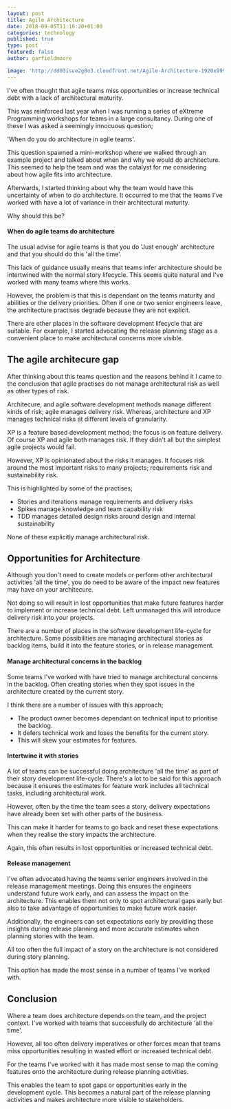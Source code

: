 ```yaml
---
layout: post
title: Agile Architecture
date: 2018-09-05T11:16:20+01:00
categories: technology
published: true
type: post
featured: false
author: garfieldmoore

image: 'http://dd03isve2g8o3.cloudfront.net/Agile-Architecture-1920x999.jpg'
---
```

I've often thought that agile teams miss opportunities or increase technical debt with a lack of architectural maturity.

This was reinforced last year when I was running a series of eXtreme Programming workshops for teams in a large consultancy.  During one of these I was asked a seemingly innocuous question;

'When do you do architecture in agile teams'.

This question spawned a mini-workshop where we walked through an example project and talked about when and why we would do architecture.  This seemed to help the team and was the catalyst for me considering about how agile fits into architecture.

Afterwards, I started thinking about why the team would have this uncertainty of when to do architecture.  It occurred to me that the teams I've worked with have a lot of variance in their architectural maturity.

Why should this be?

#### When do agile teams do architecture
The usual advise for agile teams is that you do 'Just enough' architecture and that you should do this 'all the time'.

This lack of guidance usually means that teams infer architecture should be intertwined with the normal story lifecycle.  This seems quite natural and I've worked with many teams where this works.  

However, the problem is that this is dependant on the teams maturity and abilities or the delivery priorities.  Often if one or two senior engineers leave, the architecture practises degrade because they are not explicit.

There are other places in the software development lifecycle that are suitable. For example, I started advocating the release planning stage as a convenient place to make architectural concerns more visible.

## The agile architecure gap
After thinking about this teams question and the reasons behind it I came to the conclusion that agile practises do not manage architectural risk as well as other types of risk.

Architecure, and agile software development methods manage different kinds of risk; agile manages delivery risk.  Whereas, architecture and XP manages technical risks at different levels of granularity.

XP is a feature based development method; the focus is on feature delivery.  Of course XP and agile both manages risk.  If they didn't all but the simplest agile projects would fail.

However, XP is opinionated about the risks it manages.  It focuses risk around the most important risks to many projects; requirements risk and sustainability risk.

This is highlighted by some of the practises;
  * Stories and iterations manage requirements and delivery risks
  * Spikes manage knowledge and team capability risk
  * TDD manages detailed design risks around design and internal sustainability

None of these explicitly manage architectural risk.

## Opportunities for Architecture
Although you don't need to create models or perform other architectural activities 'all the time', you do need to be aware of the impact new features may have on your architecure.

Not doing so will result in lost opportunities that make future features harder to implement or increase technical debt.  Left unmanaged this will introduce delivery risk into your projects.

There are a number of places in the software development life-cycle for architecture.  Some possibilities are managing architectural stories as backlog items, build it into the feature stories, or in release management.

#### Manage architectural concerns in the backlog
Some teams I've worked with have tried to manage architectural concerns in the backlog.  Often creating stories when they spot issues in the architecture created by the current story.

I think there are a number of issues with this approach;
* The product owner becomes dependant on technical input to prioritise the backlog.
* It defers technical work and loses the benefits for the current story.
* This will skew your estimates for features.

#### Intertwine it with stories
A lot of teams can be successful doing architecture 'all the time' as part of their story development life-cycle.  There's a lot to be said for this approach because it ensures the estimates for feature work includes all technical tasks, including architectural work.

However, often by the time the team sees a story, delivery expectations have already been set with other parts of the business.

This can make it harder for teams to go back and reset these expectations when they realise the story impacts the architecture.

Again, this often results in lost opportunities or increased technical debt.

#### Release management
I've often advocated having the teams senior engineers involved in the release management meetings.  Doing this ensures the engineers understand future work early, and can assess the impact on the architecture.  This enables them not only to spot architectural gaps early but also to take advantage of opportunities to make future work easier.

Additionally, the engineers can set expectations early by providing these insights during release planning and more accurate estimates when planning stories with the team.

All too often the full impact of a story on the architecture is not considered during story planning.

This option has made the most sense in a number of teams I've worked with.

## Conclusion
Where a team does architecture depends on the team, and the project context.  I've worked with teams that successfully do architecture 'all the time'.

However, all too often delivery imperatives or other forces mean that teams miss opportunities resulting in wasted effort or increased technical debt.

For the teams I've worked with it has made most sense to map the coming features onto the architecture during release planning activities.  

This enables the team to spot gaps or opportunities early in the development cycle.  This becomes a natural part of the release planning activities and makes architecture more visible to stakeholders.
